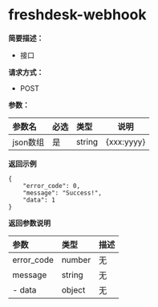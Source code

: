 # freshdesk-webhook


    
**简要描述：** 

-  接口


  
**请求方式：**
- POST 

**参数：** 

|参数名|必选|类型|说明|
|:----    |:---|:----- |-----   |
|json数组 |是  |string |{xxx:yyyy}   |

 **返回示例**
``` 
{
    "error_code": 0,
    "message": "Success!",
    "data": 1
}
```
 

 **返回参数说明** 

 |参数|类型|描述|
|:-------|:-------|:-------|
| error_code | number| 无 |
| message | string| 无 |
| - data |object  | 无 |


